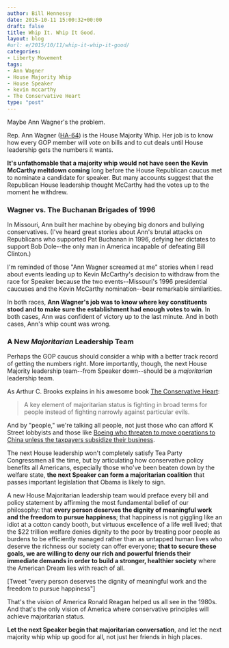 ```yaml
---
author: Bill Hennessy
date: 2015-10-11 15:00:32+00:00
draft: false
title: Whip It. Whip It Good.
layout: blog
#url: e/2015/10/11/whip-it-whip-it-good/
categories:
- Liberty Movement
tags:
- Ann Wagner
- House Majority Whip
- House Speaker
- kevin mccarthy
- The Conservative Heart
type: "post"
---
```


Maybe Ann Wagner's the problem.

Rep. Ann Wagner ([HA-64](https://www.heritageactionscorecard.com/members/member/W000812)) is the House Majority Whip. Her job is to know how every GOP member will vote on bills and to cut deals until House leadership gets the numbers it wants.

**It's unfathomable that a majority whip would not have seen the Kevin McCarthy meltdown coming** long before the House Republican caucus met to nominate a candidate for speaker. But many accounts suggest that the Republican House leadership thought McCarthy had the votes up to the moment he withdrew.



### Wagner vs. The Buchanan Brigades of 1996



In Missouri, Ann built her machine by obeying big donors and bullying conservatives. (I've heard great stories about Ann's brutal attacks on Republicans who supported Pat Buchanan in 1996, defying her dictates to support Bob Dole--the only man in America incapable of defeating Bill Clinton.)

I'm reminded of those "Ann Wagner screamed at me" stories when I read about events leading up to Kevin McCarthy's decision to withdraw from the race for Speaker because the two events--Missouri's 1996 presidential caucuses and the Kevin McCarthy nomination--bear remarkable similarities.

In both races, **Ann Wagner's job was to know where key constituents stood and to make sure the establishment had enough votes to win**. In both cases, Ann was confident of victory up to the last minute. And in both cases, Ann's whip count was wrong.



### A New _Majoritarian_ Leadership Team



Perhaps the GOP caucus should consider a whip with a better track record of getting the numbers right. More importantly, though, the next House Majority leadership team--from Speaker down--should be a _majoritarian_ leadership team.

As Arthur C. Brooks explains in his awesome book [The Conservative Heart](https://smile.amazon.com/Conservative-Heart-Happier-Prosperous-America-ebook/dp/B00NEPDGRW/ref=sr_1_1?s=digital-text&ie=UTF8&qid=1444574184&sr=1-1&keywords=the+conservative+heart):



> A key element of majoritarian status is fighting in broad terms for people instead of fighting narrowly against particular evils.



And by "people," we're talking all people, not just those who can afford K Street lobbyists and those like [Boeing who threaten to move operations to China unless the taxpayers subsidize their business](https://smile.amazon.com/Conservative-Heart-Happier-Prosperous-America-ebook/dp/B00NEPDGRW/ref=sr_1_1?s=digital-text&ie=UTF8&qid=1444574184&sr=1-1&keywords=the+conservative+heart).

The next House leadership won't completely satisfy Tea Party Congressmen all the time, but by articulating how conservative policy benefits all Americans, especially those who've been beaten down by the welfare state, **the next Speaker can form a majoritarian coalition** that passes important legislation that Obama is likely to sign.

A new House Majoritarian leadership team would preface every bill and policy statement by affirming the most fundamental belief of our philosophy: that **every person deserves the dignity of meaningful work and the freedom to pursue happiness**; that happiness is not giggling like an idiot at a cotton candy booth, but virtuous excellence of a life well lived; that the $22 trillion welfare denies dignity to the poor by treating poor people as burdens to be efficiently managed rather than as untapped human lives who deserve the richness our society can offer everyone; **that to secure these goals, we are willing to deny our rich and powerful friends their immediate demands in order to build a stronger, healthier society** where the American Dream lies with reach of all.

[Tweet "every person deserves the dignity of meaningful work and the freedom to pursue happiness"]

That's the vision of America Ronald Reagan helped us all see in the 1980s. And that's the only vision of America where conservative principles will achieve majoritarian status.

**Let the next Speaker begin that majoritarian conversation**, and let the next majority whip whip up good for all, not just her friends in high places.

